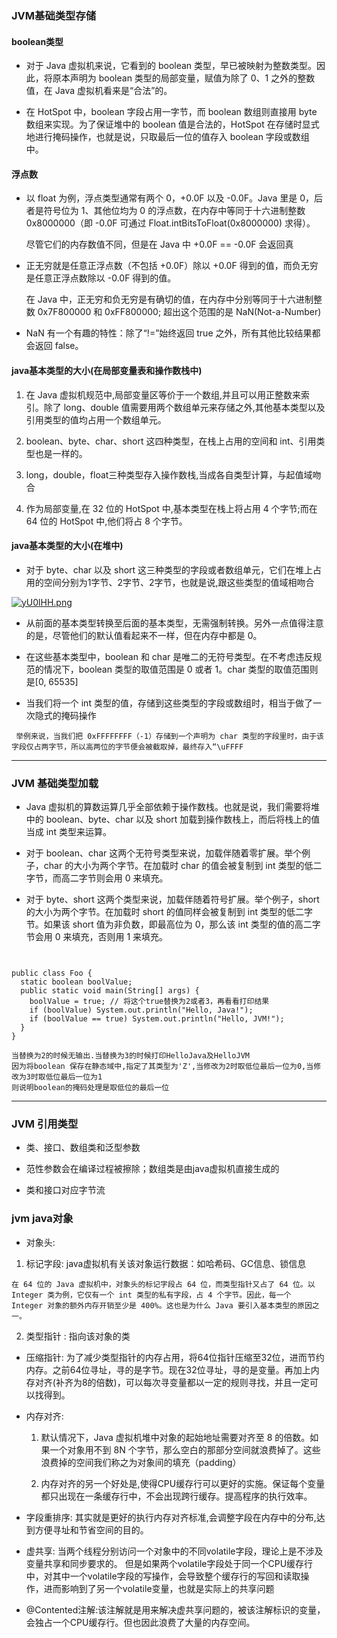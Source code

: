 ### JVM基础类型存储

#### boolean类型

- 对于 Java 虚拟机来说，它看到的 boolean 类型，早已被映射为整数类型。因此，将原本声明为 boolean 类型的局部变量，赋值为除了 0、1 之外的整数值，在 Java 虚拟机看来是“合法”的。

- 在 HotSpot 中，boolean 字段占用一字节，而 boolean 数组则直接用 byte 数组来实现。为了保证堆中的 boolean 值是合法的，HotSpot 在存储时显式地进行掩码操作，也就是说，只取最后一位的值存入
  boolean 字段或数组中。

#### 浮点数

- 以 float 为例，浮点类型通常有两个 0，+0.0F 以及 -0.0F。Java 里是 0，后者是符号位为 1、其他位均为 0 的浮点数，在内存中等同于十六进制整数 0x8000000（即 -0.0F 可通过
  Float.intBitsToFloat(0x8000000) 求得）。

  尽管它们的内存数值不同，但是在 Java 中 +0.0F == -0.0F 会返回真

- 正无穷就是任意正浮点数（不包括 +0.0F）除以 +0.0F 得到的值，而负无穷是任意正浮点数除以 -0.0F 得到的值。

  在 Java 中，正无穷和负无穷是有确切的值，在内存中分别等同于十六进制整数 0x7F800000 和 0xFF800000; 超出这个范围的是 NaN(Not-a-Number)

- NaN 有一个有趣的特性：除了“!=”始终返回 true 之外，所有其他比较结果都会返回 false。

#### java基本类型的大小(在局部变量表和操作数栈中)

1. 在 Java 虚拟机规范中,局部变量区等价于一个数组,并且可以用正整数来索引。除了 long、double 值需要用两个数组单元来存储之外,其他基本类型以及引用类型的值均占用一个数组单元。

2. boolean、byte、char、short 这四种类型，在栈上占用的空间和 int、引用类型也是一样的。

3. long，double，float三种类型存入操作数栈,当成各自类型计算，与起值域吻合

4. 作为局部变量,在 32 位的 HotSpot 中,基本类型在栈上将占用 4 个字节;而在 64 位的 HotSpot 中,他们将占 8 个字节。

#### java基本类型的大小(在堆中)

- 对于 byte、char 以及 short 这三种类型的字段或者数组单元，它们在堆上占用的空间分别为1字节、2字节、2字节，也就是说,跟这些类型的值域相吻合

[![yU0lHH.png](https://s3.ax1x.com/2021/02/08/yU0lHH.png)](https://imgchr.com/i/yU0lHH)

- 从前面的基本类型转换至后面的基本类型，无需强制转换。另外一点值得注意的是，尽管他们的默认值看起来不一样，但在内存中都是 0。

- 在这些基本类型中，boolean 和 char 是唯二的无符号类型。在不考虑违反规范的情况下，boolean 类型的取值范围是 0 或者 1。char 类型的取值范围则是[0, 65535]

- 当我们将一个 int 类型的值，存储到这些类型的字段或数组时，相当于做了一次隐式的掩码操作

````
 举例来说，当我们把 0xFFFFFFFF（-1）存储到一个声明为 char 类型的字段里时，由于该字段仅占两字节，所以高两位的字节便会被截取掉，最终存入“\uFFFF
````

-------------

### JVM 基础类型加载

- Java 虚拟机的算数运算几乎全部依赖于操作数栈。也就是说，我们需要将堆中的 boolean、byte、char 以及 short 加载到操作数栈上，而后将栈上的值当成 int 类型来运算。

- 对于 boolean、char 这两个无符号类型来说，加载伴随着零扩展。举个例子，char 的大小为两个字节。在加载时 char 的值会被复制到 int 类型的低二字节，而高二字节则会用 0 来填充。

- 对于 byte、short 这两个类型来说，加载伴随着符号扩展。举个例子，short 的大小为两个字节。在加载时 short 的值同样会被复制到 int 类型的低二字节。如果该 short 值为非负数，即最高位为 0，那么该 int
  类型的值的高二字节会用 0 来填充，否则用 1 来填充。

````


public class Foo {
  static boolean boolValue;
  public static void main(String[] args) {
    boolValue = true; // 将这个true替换为2或者3，再看看打印结果
    if (boolValue) System.out.println("Hello, Java!");
    if (boolValue == true) System.out.println("Hello, JVM!");
  }
}

当替换为2的时候无输出.当替换为3的时候打印HelloJava及HelloJVM
因为将boolean 保存在静态域中,指定了其类型为'Z',当修改为2时取低位最后一位为0,当修改为3时取低位最后一位为1
则说明boolean的掩码处理是取低位的最后一位
````

-------------

### JVM 引用类型

- 类、接口、数组类和泛型参数

- 范性参数会在编译过程被擦除；数组类是由java虚拟机直接生成的

- 类和接口对应字节流

### jvm java对象

- 对象头:

1. 标记字段: java虚拟机有关该对象运行数据：如哈希码、GC信息、锁信息

 ```
 在 64 位的 Java 虚拟机中，对象头的标记字段占 64 位，而类型指针又占了 64 位。以 Integer 类为例，它仅有一个 int 类型的私有字段，占 4 个字节。因此，每一个 Integer 对象的额外内存开销至少是 400%。这也是为什么 Java 要引入基本类型的原因之一。
 ```

2. 类型指针 : 指向该对象的类

- 压缩指针: 为了减少类型指针的内存占用，将64位指针压缩至32位，进而节约内存。之前64位寻址，寻的是字节。现在32位寻址，寻的是变量。再加上内存对齐(补齐为8的倍数)，可以每次寻变量都以一定的规则寻找，并且一定可以找得到。

- 内存对齐:

    1. 默认情况下，Java 虚拟机堆中对象的起始地址需要对齐至 8 的倍数。如果一个对象用不到 8N 个字节，那么空白的那部分空间就浪费掉了。这些浪费掉的空间我们称之为对象间的填充（padding）

    2. 内存对齐的另一个好处是,使得CPU缓存行可以更好的实施。保证每个变量都只出现在一条缓存行中，不会出现跨行缓存。提高程序的执行效率。

- 字段重排序: 其实就是更好的执行内存对齐标准,会调整字段在内存中的分布,达到方便寻址和节省空间的目的。

- 虚共享:
  当两个线程分别访问一个对象中的不同volatile字段，理论上是不涉及变量共享和同步要求的。
  但是如果两个volatile字段处于同一个CPU缓存行中，对其中一个volatile字段的写操作，会导致整个缓存行的写回和读取操作，进而影响到了另一个volatile变量，也就是实际上的共享问题

- @Contented注解:该注解就是用来解决虚共享问题的，被该注解标识的变量，会独占一个CPU缓存行。但也因此浪费了大量的内存空间。
